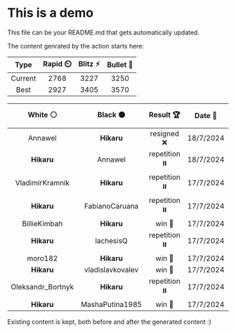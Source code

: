 # This is a demo

This file can be your README.md that gets automatically updated.

The content genrated by the action starts here:

<!--START_SECTION:chessStats-->
<!-- Automatically generated with https://github.com/Balastrong/chess-stats-action -->

| Type | Rapid ⏲️ | Blitz ⚡ | Bullet 🔫 |
|:---:|:---:|:---:|:---:|
| Current | 2768 | 3227 | 3250 |
| Best | 2927 | 3405 | 3570 |

| White ⚪ | Black ⚫ | Result 🏆 | Date 📅 | Position 🗺️ | Type 🕕 |
|:---:|:---:|:---:|:---:|:---:|:---:|
| Annawel | **Hikaru** | resigned ❌ | 18/7/2024 | <a href="http://www.ee.unb.ca/cgi-bin/tervo/fen.pl?select=8/r6p/Pk3p2/R4p2/2K2P2/6P1/7P/8 w - -">Link</a> | Rapid |
| **Hikaru** | Annawel | repetition ⏸️ | 18/7/2024 | <a href="http://www.ee.unb.ca/cgi-bin/tervo/fen.pl?select=1k2r1r1/1p2bp2/pN1pp1n1/B6n/2P1P2p/1P3P1P/P3N1R1/3R1K2 w - -">Link</a> | Rapid |
| VladimirKramnik | **Hikaru** | repetition ⏸️ | 17/7/2024 | <a href="http://www.ee.unb.ca/cgi-bin/tervo/fen.pl?select=8/1kp1R3/npp1prr1/p6p/P1P5/1P2RP2/6PB/5K2 w - -">Link</a> | Rapid |
| **Hikaru** | FabianoCaruana | repetition ⏸️ | 17/7/2024 | <a href="http://www.ee.unb.ca/cgi-bin/tervo/fen.pl?select=r1b1kb1r/ppp2ppp/3q4/8/P2Q4/8/1PP2PPP/RNB2RK1 w kq -">Link</a> | Rapid |
| BillieKimbah | **Hikaru** | win 🥇 | 17/7/2024 | <a href="http://www.ee.unb.ca/cgi-bin/tervo/fen.pl?select=7R/kp6/6p1/P4p2/8/3PP2p/r6r/4R1K1 w - -">Link</a> | Rapid |
| **Hikaru** | lachesisQ | repetition ⏸️ | 17/7/2024 | <a href="http://www.ee.unb.ca/cgi-bin/tervo/fen.pl?select=8/4k1p1/7p/q2p1Q2/5P2/8/6PK/8 w - -">Link</a> | Rapid |
| moro182 | **Hikaru** | win 🥇 | 17/7/2024 | <a href="http://www.ee.unb.ca/cgi-bin/tervo/fen.pl?select=6k1/3n2p1/r2r3p/pp2pQ2/2b1P3/P3B1P1/6BP/3qR1K1 w - -">Link</a> | Rapid |
| **Hikaru** | vladislavkovalev | win 🥇 | 17/7/2024 | <a href="http://www.ee.unb.ca/cgi-bin/tervo/fen.pl?select=7k/1R4R1/7p/8/4n1P1/1p2P3/1r3P2/6K1 w - -">Link</a> | Rapid |
| Oleksandr_Bortnyk | **Hikaru** | repetition ⏸️ | 17/7/2024 | <a href="http://www.ee.unb.ca/cgi-bin/tervo/fen.pl?select=7q/4rpk1/5b1p/p2B1PpQ/2P5/7R/P4PKP/8 w - -">Link</a> | Rapid |
| **Hikaru** | MashaPutina1985 | win 🥇 | 17/7/2024 | <a href="http://www.ee.unb.ca/cgi-bin/tervo/fen.pl?select=7R/3r1kP1/5B2/3b2P1/5K2/8/8/8 b - -">Link</a> | Rapid |

<!--END_SECTION:chessStats-->

Existing content is kept, both before and after the generated content :)
